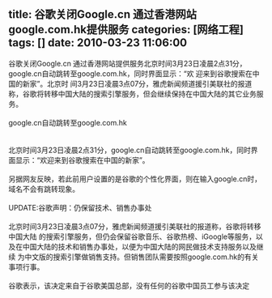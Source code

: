 title: 谷歌关闭Google.cn 通过香港网站google.com.hk提供服务
categories: [网络工程]
tags: []
date: 2010-03-23 11:06:00
---
谷歌关闭Google.cn 通过香港网站提供服务北京时间3月23日凌晨2点31分，google.cn自动跳转至google.com.hk，同时界面显示：“欢 迎来到谷歌搜索在中国的新家”。北京时  间3月23日凌晨3点07分，雅虎新闻频道援引美联社的报道称，谷歌将转移中国大陆的搜索引擎服务，但会继续保持在中国大陆的其它业务服务。<br /><br />google.cn自动跳转至google.com.hk <br /><br /><br />北京时间3月23日凌晨2点31分，google.cn自动跳转至google.com.hk，同时界面显示：“欢迎来到谷歌搜索在中国的新家”。<br /><br />另据网友反映，若此前用户设置的是谷歌的个性化界面，则在输入google.cn时，域名不会有跳转现象。<br /><br />UPDATE:谷歌声明：仍保留技术、销售办事处 <br /><br />北京时间3月23日凌晨3点07分，雅虎新闻频道援引美联社的报道称，谷歌将转移中国大陆  的搜索引擎服务，但仍会保留谷歌音乐、谷歌热榜、iGoogle等服务，以及在中国大陆的技术和销售办事处，以便为中国大陆的网民做技术支持服务以及继续  为中文版的搜索引擎做销售支持。但销售团队需要按照google.com.hk的有关事项行事。<br /><br />谷歌表示，该决定来自于谷歌美国总部，没有任何的谷歌中国员工参与该决定
